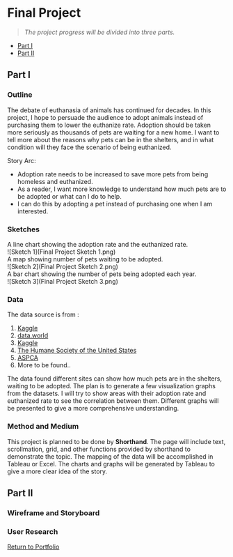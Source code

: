 # Final Project 
> *The project progress will be divided into three parts.*  
* [Part I](https://andreywc.github.io/94870-portfolio/final_project_andrey_chang.html#part-i)  
* [Part II](https://andreywc.github.io/94870-portfolio/final_project_andrey_chang.html#part-ii)
  
## Part I
### Outline  
The debate of euthanasia of animals has continued for decades. In this project, I hope to persuade the audience to adopt animals instead of purchasing them to lower the euthanize rate. Adoption should be taken more seriously as thousands of pets are waiting for a new home. I want to tell more about the reasons why pets can be in the shelters, and in what condition will they face the scenario of being euthanized. 

Story Arc:
* Adoption rate needs to be increased to save more pets from being homeless and euthanized.
* As a reader, I want more knowledge to understand how much pets are to be adopted or what can I do to help.
* I can do this by adopting a pet instead of purchasing one when I am interested.
### Sketches
A line chart showing the adoption rate and the euthanized rate.  
![Sketch 1](Final Project Sketch 1.png)  
A map showing number of pets waiting to be adopted.  
![Sketch 2](Final Project Sketch 2.png)  
A bar chart showing the number of pets being adopted each year.  
![Sketch 3](Final Project Sketch 3.png)  

### Data  
The data source is from :
1. [Kaggle](https://www.kaggle.com/datasets/jackdaoud/animal-shelter-analytics)
2. [data.world](https://data.world/kingcounty/yaai-7frk) 
3. [Kaggle](https://www.kaggle.com/competitions/shelter-animal-outcomes/data)
4. [The Humane Society of the United States](https://humanepro.org/page/pets-by-the-numbers)
5. [ASPCA](https://www.aspca.org/helping-people-pets/shelter-intake-and-surrender/pet-statistics)
6. More to be found..
  
The data found different sites can show how much pets are in the shelters, waiting to be adopted. The plan is to generate a few visualization graphs from the datasets. I will try to show areas with their adoption rate and euthanized rate to see the correlation between them. Different graphs will be presented to give a more comprehensive understanding.
  
### Method and Medium  
This project is planned to be done by **Shorthand**. The page will include text, scrollmation, grid, and other functions provided by shorthand to demonstrate the topic. The mapping of the data will be accomplished in Tableau or Excel. The charts and graphs will be generated by Tableau to give a more clear idea of the story.

## Part II  
### Wireframe and Storyboard 
### User Research 

[Return to Portfolio](https://andreywc.github.io/94870-portfolio/)
